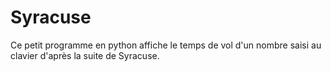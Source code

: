# Syracuse

Ce petit programme en python affiche le temps de vol d'un nombre saisi au clavier d'après la suite de Syracuse.
